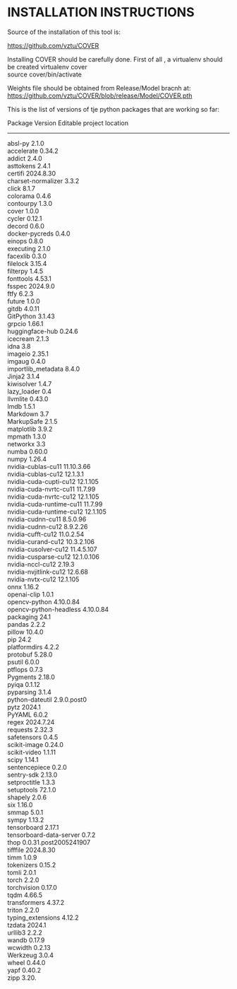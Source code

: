 INSTALLATION INSTRUCTIONS
==================================================================================

Source of the installation of this tool is: 

https://github.com/vztu/COVER 

 

Installing COVER should be carefully done.
First of all , a virtualenv should be created
virtualenv cover  
source cover/bin/activate  


Weights file should be obtained from Release/Model bracnh at:  
https://github.com/vztu/COVER/blob/release/Model/COVER.pth 

 

This is the list of versions of tje python packages that are working so far: 

Package                  Version               Editable project location  
------------------------ --------------------- -----------------------------------------------------------------------  
absl-py                  2.1.0  
accelerate               0.34.2  
addict                   2.4.0  
asttokens                2.4.1  
certifi                  2024.8.30  
charset-normalizer       3.3.2  
click                    8.1.7  
colorama                 0.4.6  
contourpy                1.3.0  
cover                    1.0.0                 
cycler                   0.12.1  
decord                   0.6.0  
docker-pycreds           0.4.0  
einops                   0.8.0  
executing                2.1.0  
facexlib                 0.3.0  
filelock                 3.15.4  
filterpy                 1.4.5  
fonttools                4.53.1  
fsspec                   2024.9.0  
ftfy                     6.2.3  
future                   1.0.0  
gitdb                    4.0.11  
GitPython                3.1.43  
grpcio                   1.66.1  
huggingface-hub          0.24.6  
icecream                 2.1.3  
idna                     3.8  
imageio                  2.35.1  
imgaug                   0.4.0  
importlib_metadata       8.4.0  
Jinja2                   3.1.4  
kiwisolver               1.4.7  
lazy_loader              0.4  
llvmlite                 0.43.0  
lmdb                     1.5.1  
Markdown                 3.7  
MarkupSafe               2.1.5  
matplotlib               3.9.2  
mpmath                   1.3.0  
networkx                 3.3  
numba                    0.60.0  
numpy                    1.26.4  
nvidia-cublas-cu11       11.10.3.66  
nvidia-cublas-cu12       12.1.3.1  
nvidia-cuda-cupti-cu12   12.1.105  
nvidia-cuda-nvrtc-cu11   11.7.99  
nvidia-cuda-nvrtc-cu12   12.1.105  
nvidia-cuda-runtime-cu11 11.7.99  
nvidia-cuda-runtime-cu12 12.1.105  
nvidia-cudnn-cu11        8.5.0.96  
nvidia-cudnn-cu12        8.9.2.26  
nvidia-cufft-cu12        11.0.2.54  
nvidia-curand-cu12       10.3.2.106  
nvidia-cusolver-cu12     11.4.5.107  
nvidia-cusparse-cu12     12.1.0.106  
nvidia-nccl-cu12         2.19.3  
nvidia-nvjitlink-cu12    12.6.68  
nvidia-nvtx-cu12         12.1.105  
onnx                     1.16.2  
openai-clip              1.0.1  
opencv-python            4.10.0.84  
opencv-python-headless   4.10.0.84  
packaging                24.1  
pandas                   2.2.2  
pillow                   10.4.0  
pip                      24.2  
platformdirs             4.2.2  
protobuf                 5.28.0  
psutil                   6.0.0  
ptflops                  0.7.3  
Pygments                 2.18.0  
pyiqa                    0.1.12  
pyparsing                3.1.4  
python-dateutil          2.9.0.post0  
pytz                     2024.1  
PyYAML                   6.0.2  
regex                    2024.7.24  
requests                 2.32.3  
safetensors              0.4.5  
scikit-image             0.24.0  
scikit-video             1.1.11  
scipy                    1.14.1  
sentencepiece            0.2.0  
sentry-sdk               2.13.0  
setproctitle             1.3.3  
setuptools               72.1.0  
shapely                  2.0.6  
six                      1.16.0  
smmap                    5.0.1  
sympy                    1.13.2  
tensorboard              2.17.1  
tensorboard-data-server  0.7.2  
thop                     0.0.31.post2005241907  
tifffile                 2024.8.30  
timm                     1.0.9  
tokenizers               0.15.2  
tomli                    2.0.1  
torch                    2.2.0  
torchvision              0.17.0  
tqdm                     4.66.5  
transformers             4.37.2  
triton                   2.2.0  
typing_extensions        4.12.2  
tzdata                   2024.1  
urllib3                  2.2.2  
wandb                    0.17.9  
wcwidth                  0.2.13  
Werkzeug                 3.0.4  
wheel                    0.44.0  
yapf                     0.40.2  
zipp                     3.20.
